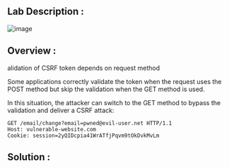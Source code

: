 ## Lab Description :

![image](https://github.com/sh3bu/Portswigger_labs/assets/67383098/762d8524-783f-44fb-974c-54439e3ee32d)


## Overview :

alidation of CSRF token depends on request method

Some applications correctly validate the token when the request uses the POST method but skip the validation when the GET method is used.

In this situation, the attacker can switch to the GET method to bypass the validation and deliver a CSRF attack:

```http
GET /email/change?email=pwned@evil-user.net HTTP/1.1
Host: vulnerable-website.com
Cookie: session=2yQIDcpia41WrATfjPqvm9tOkDvkMvLm
```

## Solution :
